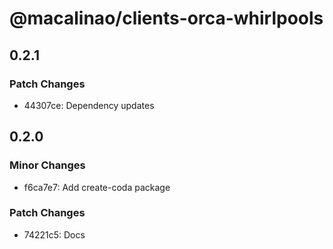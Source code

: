 # @macalinao/clients-orca-whirlpools

## 0.2.1

### Patch Changes

- 44307ce: Dependency updates

## 0.2.0

### Minor Changes

- f6ca7e7: Add create-coda package

### Patch Changes

- 74221c5: Docs
